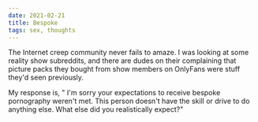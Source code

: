 ```yaml
---
date: 2021-02-21
title: Bespoke
tags: sex, thoughts
---
```


The Internet creep community never fails to amaze. I was looking at some reality show subreddits, and there are dudes on their complaining that picture packs they bought from show members on OnlyFans were stuff they'd seen previously. 

My response is, " I'm sorry your expectations to receive bespoke pornography weren't met. This person doesn't have the skill or drive to do anything else. What else did you realistically expect?"
